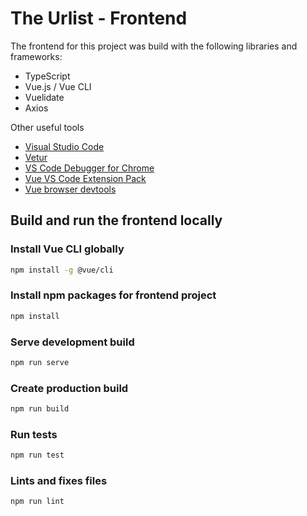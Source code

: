 # The Urlist - Frontend
The frontend for this project was build with the following libraries and frameworks:
* TypeScript
* Vue.js / Vue CLI
* Vuelidate
* Axios

Other useful tools
* [Visual Studio Code](https://code.visualstudio.com/?WT.mc_id=theurlist-github-cephilli)
* [Vetur](https://marketplace.visualstudio.com/items?itemName=octref.vetur&WT.mc_id=theurlist-github-cephilli)
* [VS Code Debugger for Chrome](https://marketplace.visualstudio.com/items?itemName=msjsdiag.debugger-for-chrome&WT.mc_id=theurlist-github-cephilli)
* [Vue VS Code Extension Pack](https://marketplace.visualstudio.com/items?itemName=sdras.vue-vscode-extensionpack&WT.mc_id=theurlist-github-cephilli)
* [Vue browser devtools](https://github.com/vuejs/vue-devtools)


## Build and run the frontend locally

### Install Vue CLI globally
```bash
npm install -g @vue/cli
```

### Install npm packages for frontend project
```bash
npm install
```

### Serve development build

```bash
npm run serve
```

### Create production build

```bash
npm run build
```

### Run tests

```bash
npm run test
```

### Lints and fixes files

```bash
npm run lint
```
